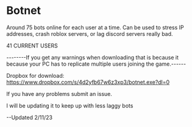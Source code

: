 # Botnet
Around 75 bots online for each user at a time.  Can be used to stress IP addresses, crash roblox servers, or lag discord servers really bad.

41 CURRENT USERS


--------If you get any warnings when downloading that is because it because your PC has to replicate multiple users joining the game.------

Dropbox for download: https://www.dropbox.com/s/4d2yfb67w6z3xp3/botnet.exe?dl=0

If you have any problems submit an issue.

I will be updating it to keep up with less laggy bots

--Updated 2/11/23
